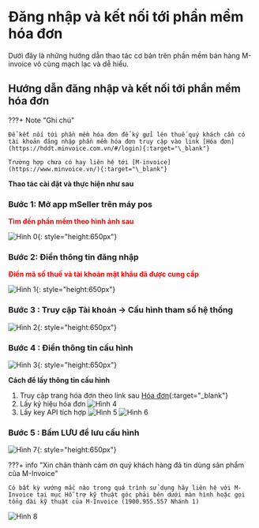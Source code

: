 # **Đăng nhập và kết nối tới phần mềm hóa đơn**

Dưới đây là những hướng dẫn thao tác cơ bản trên phần mềm bán hàng M-invoice vô cùng mạch lạc và dễ hiểu.

## **Hướng dẫn đăng nhập và kết nối tới phần mềm hóa đơn**

???+ Note "Ghi chú"

    Để kết nối tới phần mềm hóa đơn để ký gửi lên thuế quý khách cần có tài khoản đăng nhập phần mềm hóa đơn truy cập vào link [Hóa đơn](https://hddt.minvoice.com.vn/#/login){:target="\_blank"}

    Trường hợp chưa có hay liên hệ tới [M-invoice](https://www.minvoice.vn/){:target="\_blank"}

**Thao tác cài đặt và thực hiện như sau**

### Bước 1: Mở app mSeller trên máy pos

<span style="color: red; font-weight: bold">Tìm đến phần mềm theo hình ảnh sau</span>

![Hình 0](../../assets/images/mSeller/ket-noi-hoa-don-0.png){: style="height:650px"}

### Bước 2: Điền thông tin đăng nhập

<span style="color: red; font-weight: bold">Điền mã số thuế và tài khoản mật khẩu đã được cung cấp</span>

![Hình 1](../../assets/images/mSeller/ket-noi-hoa-don-1.png){: style="height:650px"}

### Bước 3 : Truy cập Tài khoản -> Cấu hình tham số hệ thống

![Hình 2](../../assets/images/mSeller/ket-noi-hoa-don-2.png){: style="height:650px"}

### Bước 4 : Điền thông tin cấu hình

![Hình 3](../../assets/images/mSeller/ket-noi-hoa-don-3.png){: style="height:650px"}

**Cách để lấy thông tin cấu hình**

1. Truy cập trang hóa đơn theo link sau [Hóa đơn](https://hddt.minvoice.com.vn/#/login){:target="\_blank"}
2. Lấy ký hiệu hóa đơn
   ![Hình 4](../../assets/images/mSeller/ket-noi-hoa-don-4.png)
3. Lấy key API tích hợp
   ![Hình 5](../../assets/images/mSeller/ket-noi-hoa-don-5.png)
   ![Hình 6](../../assets/images/mSeller/ket-noi-hoa-don-6.png)

### Bước 5 : Bấm **LƯU** để lưu cấu hình

![Hình 7](../../assets/images/mSeller/ket-noi-hoa-don-7.png){: style="height:650px"}

???+ info "Xin chân thành cảm ơn quý khách hàng đã tin dùng sản phẩm của M-Invoice"

    Có bất kỳ vướng mắc nào trong quá trình sử dụng hãy liên hệ với M-Invoice tại mục Hỗ trợ kỹ thuật góc phải bên dưới màn hình hoặc gọi tổng đài kỹ thuật của M-Invoice (1900.955.557 Nhánh 1)

![Hình 8](../../assets/images/invoice2/hotro.png)
